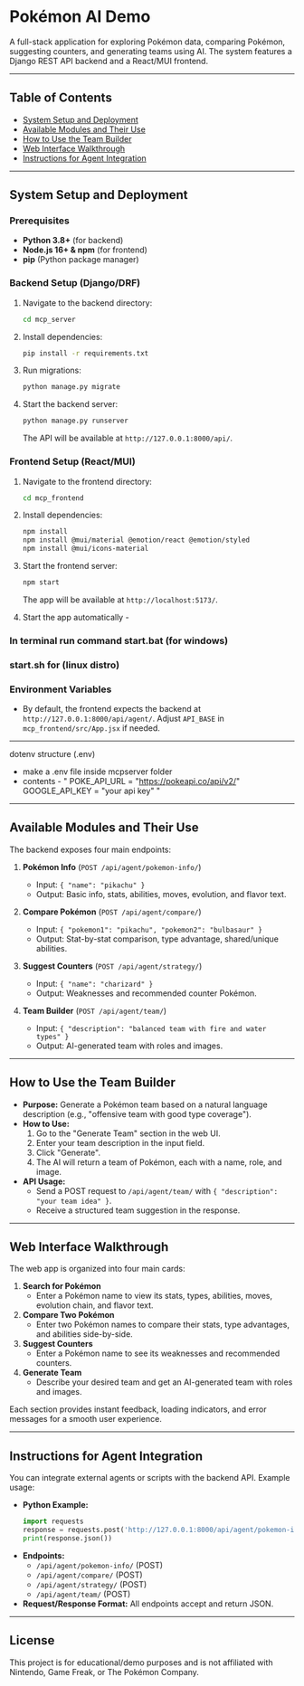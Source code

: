 # Pokémon AI Demo

A full-stack application for exploring Pokémon data, comparing Pokémon, suggesting counters, and generating teams using AI. The system features a Django REST API backend and a React/MUI frontend.

---

## Table of Contents
- [System Setup and Deployment](#system-setup-and-deployment)
- [Available Modules and Their Use](#available-modules-and-their-use)
- [How to Use the Team Builder](#how-to-use-the-team-builder)
- [Web Interface Walkthrough](#web-interface-walkthrough)
- [Instructions for Agent Integration](#instructions-for-agent-integration)

---

## System Setup and Deployment

### Prerequisites
- **Python 3.8+** (for backend)
- **Node.js 16+ & npm** (for frontend)
- **pip** (Python package manager)

### Backend Setup (Django/DRF)
1. Navigate to the backend directory:
   ```sh
   cd mcp_server
   ```
2. Install dependencies:
   ```sh
   pip install -r requirements.txt
   ```
3. Run migrations:
   ```sh
   python manage.py migrate
   ```
4. Start the backend server:
   ```sh
   python manage.py runserver
   ```
   The API will be available at `http://127.0.0.1:8000/api/`.

### Frontend Setup (React/MUI)
1. Navigate to the frontend directory:
   ```sh
   cd mcp_frontend
   ```
2. Install dependencies:
   ```sh
   npm install
   npm install @mui/material @emotion/react @emotion/styled
   npm install @mui/icons-material


   ```
3. Start the frontend server:
   ```sh
   npm start
   ```
   The app will be available at `http://localhost:5173/`.

4. Start the app automatically -

### In terminal run command start.bat (for windows)
### start.sh for (linux distro)

### Environment Variables
- By default, the frontend expects the backend at `http://127.0.0.1:8000/api/agent/`. Adjust `API_BASE` in `mcp_frontend/src/App.jsx` if needed.

---

dotenv structure (.env)
- make a .env file inside mcpserver folder
- contents -
"
POKE_API_URL = "https://pokeapi.co/api/v2/"
GOOGLE_API_KEY = "your api key"
"

---

## Available Modules and Their Use

The backend exposes four main endpoints:

1. **Pokémon Info** (`POST /api/agent/pokemon-info/`)
   - Input: `{ "name": "pikachu" }`
   - Output: Basic info, stats, abilities, moves, evolution, and flavor text.

2. **Compare Pokémon** (`POST /api/agent/compare/`)
   - Input: `{ "pokemon1": "pikachu", "pokemon2": "bulbasaur" }`
   - Output: Stat-by-stat comparison, type advantage, shared/unique abilities.

3. **Suggest Counters** (`POST /api/agent/strategy/`)
   - Input: `{ "name": "charizard" }`
   - Output: Weaknesses and recommended counter Pokémon.

4. **Team Builder** (`POST /api/agent/team/`)
   - Input: `{ "description": "balanced team with fire and water types" }`
   - Output: AI-generated team with roles and images.

---

## How to Use the Team Builder

- **Purpose:** Generate a Pokémon team based on a natural language description (e.g., "offensive team with good type coverage").
- **How to Use:**
  1. Go to the "Generate Team" section in the web UI.
  2. Enter your team description in the input field.
  3. Click "Generate".
  4. The AI will return a team of Pokémon, each with a name, role, and image.
- **API Usage:**
  - Send a POST request to `/api/agent/team/` with `{ "description": "your team idea" }`.
  - Receive a structured team suggestion in the response.

---

## Web Interface Walkthrough

The web app is organized into four main cards:

1. **Search for Pokémon**
   - Enter a Pokémon name to view its stats, types, abilities, moves, evolution chain, and flavor text.
2. **Compare Two Pokémon**
   - Enter two Pokémon names to compare their stats, type advantages, and abilities side-by-side.
3. **Suggest Counters**
   - Enter a Pokémon name to see its weaknesses and recommended counters.
4. **Generate Team**
   - Describe your desired team and get an AI-generated team with roles and images.

Each section provides instant feedback, loading indicators, and error messages for a smooth user experience.

---

## Instructions for Agent Integration

You can integrate external agents or scripts with the backend API. Example usage:

- **Python Example:**
  ```python
  import requests
  response = requests.post('http://127.0.0.1:8000/api/agent/pokemon-info/', json={"name": "pikachu"})
  print(response.json())
  ```
- **Endpoints:**
  - `/api/agent/pokemon-info/` (POST)
  - `/api/agent/compare/` (POST)
  - `/api/agent/strategy/` (POST)
  - `/api/agent/team/` (POST)
- **Request/Response Format:** All endpoints accept and return JSON.

---

## License
This project is for educational/demo purposes and is not affiliated with Nintendo, Game Freak, or The Pokémon Company. 